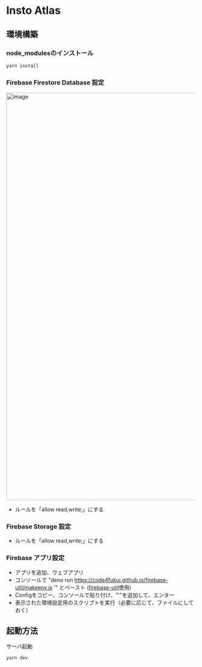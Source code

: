 # Insto Atlas

## 環境構築

### node_modulesのインストール

```bash
yarn install
```

### Firebase Firestore Database 設定

<img width="1080" alt="image" src="https://user-images.githubusercontent.com/1715217/187071172-4d446a6c-b291-4589-89bf-bbeb0297c16c.png">

- ルールを「allow read,write;」にする

### Firebase Storage 設定

- ルールを「allow read,write;」にする

### Firebase アプリ設定

- アプリを追加、ウェブアプリ
- コンソールで "deno run https://code4fukui.github.io/firebase-util/makeenv.js '" とペースト ([firebase-util](https://github.com/code4fukui/firebase-util)使用)
- Configをコピー、コンソールで貼り付け、"'"を追加して、エンター
- 表示された環境設定用のスクリプトを実行（必要に応じて、ファイルにしておく）

## 起動方法

サーバ起動
```bash
yarn dev
```
